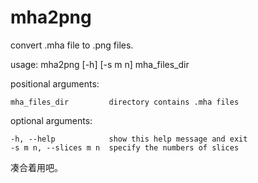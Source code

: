 # mha2png
convert .mha file to .png files.

usage: mha2png [-h] [-s m n] mha_files_dir

positional arguments:

    mha_files_dir         directory contains .mha files

optional arguments:

    -h, --help            show this help message and exit
    -s m n, --slices m n  specify the numbers of slices


凑合着用吧。

